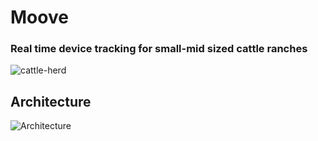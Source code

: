 # Moove 
### Real time device tracking for small-mid sized cattle ranches
![cattle-herd](https://victoria.mediaplanet.com/app/uploads/sites/114/2021/05/cattle-herding.jpg)
## Architecture
![Architecture](https://u-sea-metro.s3.us-west-2.amazonaws.com/ab2-arch.png)
